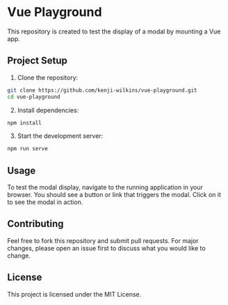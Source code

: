 # Vue Playground

This repository is created to test the display of a modal by mounting a Vue app.

## Project Setup

1. Clone the repository:

```sh
git clone https://github.com/kenji-wilkins/vue-playground.git
cd vue-playground
```

2. Install dependencies:

```sh
npm install
```

3. Start the development server:

```sh
npm run serve
```

## Usage

To test the modal display, navigate to the running application in your browser. You should see a button or link that triggers the modal. Click on it to see the modal in action.

## Contributing

Feel free to fork this repository and submit pull requests. For major changes, please open an issue first to discuss what you would like to change.

## License

This project is licensed under the MIT License.
